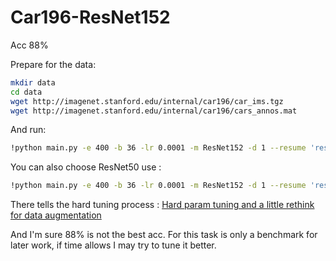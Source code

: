 # Car196-ResNet152
Acc 88%

Prepare for the data:
```bash
mkdir data
cd data
wget http://imagenet.stanford.edu/internal/car196/car_ims.tgz
wget http://imagenet.stanford.edu/internal/car196/cars_annos.mat
```

And run:
```bash
!python main.py -e 400 -b 36 -lr 0.0001 -m ResNet152 -d 1 --resume 'result/checkpoint.pth.tar'
```

You can also choose ResNet50 use :
```bash
!python main.py -e 400 -b 36 -lr 0.0001 -m ResNet152 -d 1 --resume 'result/checkpoint.pth.tar'
```

There tells the hard tuning process :
[Hard param tuning and a little rethink for data augmentation](https://zhuanlan.zhihu.com/p/369325673)

And I'm sure 88% is not the best acc. 
For this task is only a benchmark for later work, if time allows  I may try to tune it better.
